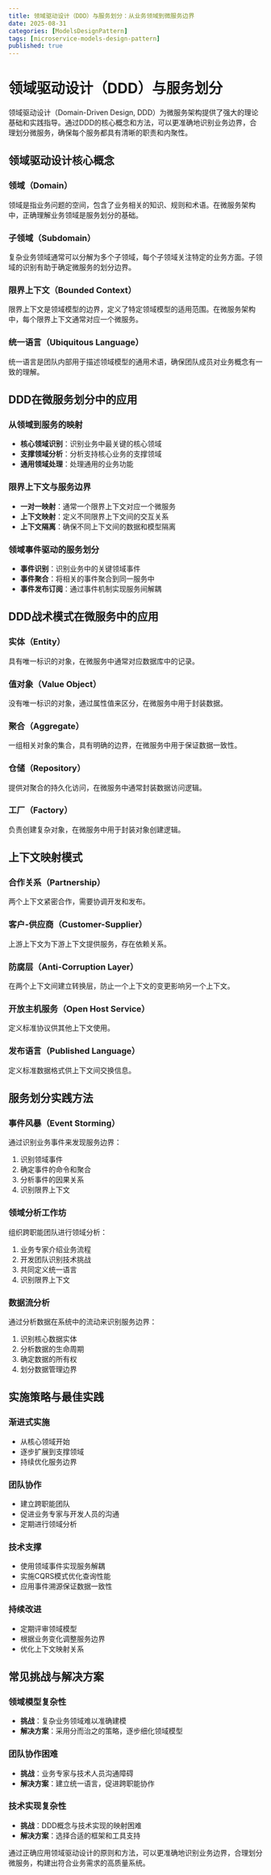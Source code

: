 ```yaml
---
title: 领域驱动设计（DDD）与服务划分：从业务领域到微服务边界
date: 2025-08-31
categories: [ModelsDesignPattern]
tags: [microservice-models-design-pattern]
published: true
---
```


# 领域驱动设计（DDD）与服务划分

领域驱动设计（Domain-Driven Design, DDD）为微服务架构提供了强大的理论基础和实践指导。通过DDD的核心概念和方法，可以更准确地识别业务边界，合理划分微服务，确保每个服务都具有清晰的职责和内聚性。

## 领域驱动设计核心概念

### 领域（Domain）
领域是指业务问题的空间，包含了业务相关的知识、规则和术语。在微服务架构中，正确理解业务领域是服务划分的基础。

### 子领域（Subdomain）
复杂业务领域通常可以分解为多个子领域，每个子领域关注特定的业务方面。子领域的识别有助于确定微服务的划分边界。

### 限界上下文（Bounded Context）
限界上下文是领域模型的边界，定义了特定领域模型的适用范围。在微服务架构中，每个限界上下文通常对应一个微服务。

### 统一语言（Ubiquitous Language）
统一语言是团队内部用于描述领域模型的通用术语，确保团队成员对业务概念有一致的理解。

## DDD在微服务划分中的应用

### 从领域到服务的映射
- **核心领域识别**：识别业务中最关键的核心领域
- **支撑领域分析**：分析支持核心业务的支撑领域
- **通用领域处理**：处理通用的业务功能

### 限界上下文与服务边界
- **一对一映射**：通常一个限界上下文对应一个微服务
- **上下文映射**：定义不同限界上下文间的交互关系
- **上下文隔离**：确保不同上下文间的数据和模型隔离

### 领域事件驱动的服务划分
- **事件识别**：识别业务中的关键领域事件
- **事件聚合**：将相关的事件聚合到同一服务中
- **事件发布订阅**：通过事件机制实现服务间解耦

## DDD战术模式在微服务中的应用

### 实体（Entity）
具有唯一标识的对象，在微服务中通常对应数据库中的记录。

### 值对象（Value Object）
没有唯一标识的对象，通过属性值来区分，在微服务中用于封装数据。

### 聚合（Aggregate）
一组相关对象的集合，具有明确的边界，在微服务中用于保证数据一致性。

### 仓储（Repository）
提供对聚合的持久化访问，在微服务中通常封装数据访问逻辑。

### 工厂（Factory）
负责创建复杂对象，在微服务中用于封装对象创建逻辑。

## 上下文映射模式

### 合作关系（Partnership）
两个上下文紧密合作，需要协调开发和发布。

### 客户-供应商（Customer-Supplier）
上游上下文为下游上下文提供服务，存在依赖关系。

### 防腐层（Anti-Corruption Layer）
在两个上下文间建立转换层，防止一个上下文的变更影响另一个上下文。

### 开放主机服务（Open Host Service）
定义标准协议供其他上下文使用。

### 发布语言（Published Language）
定义标准数据格式供上下文间交换信息。

## 服务划分实践方法

### 事件风暴（Event Storming）
通过识别业务事件来发现服务边界：
1. 识别领域事件
2. 确定事件的命令和聚合
3. 分析事件的因果关系
4. 识别限界上下文

### 领域分析工作坊
组织跨职能团队进行领域分析：
1. 业务专家介绍业务流程
2. 开发团队识别技术挑战
3. 共同定义统一语言
4. 识别限界上下文

### 数据流分析
通过分析数据在系统中的流动来识别服务边界：
1. 识别核心数据实体
2. 分析数据的生命周期
3. 确定数据的所有权
4. 划分数据管理边界

## 实施策略与最佳实践

### 渐进式实施
- 从核心领域开始
- 逐步扩展到支撑领域
- 持续优化服务边界

### 团队协作
- 建立跨职能团队
- 促进业务专家与开发人员的沟通
- 定期进行领域分析

### 技术支撑
- 使用领域事件实现服务解耦
- 实施CQRS模式优化查询性能
- 应用事件溯源保证数据一致性

### 持续改进
- 定期评审领域模型
- 根据业务变化调整服务边界
- 优化上下文映射关系

## 常见挑战与解决方案

### 领域模型复杂性
- **挑战**：复杂业务领域难以准确建模
- **解决方案**：采用分而治之的策略，逐步细化领域模型

### 团队协作困难
- **挑战**：业务专家与技术人员沟通障碍
- **解决方案**：建立统一语言，促进跨职能协作

### 技术实现复杂性
- **挑战**：DDD概念与技术实现的映射困难
- **解决方案**：选择合适的框架和工具支持

通过正确应用领域驱动设计的原则和方法，可以更准确地识别业务边界，合理划分微服务，构建出符合业务需求的高质量系统。